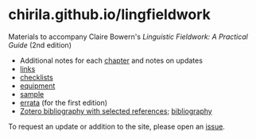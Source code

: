 # chirila.github.io/lingfieldwork

Materials to accompany Claire Bowern's _Linguistic Fieldwork: A Practical Guide_ (2nd edition)

* Additional notes for each [chapter](chapters.md) and notes on updates
* [links](links.md)
* [checklists](checklists.md)
* [equipment](eqipment.md)
* [sample](sample.md)
* [errata](errata.md) (for the first edition)
* [Zotero bibliography with selected references](https://www.zotero.org/groups/4549903/lingfieldwork/library); [bibliography](bibliography.html)


To request an update or addition to the site, please open an [issue](https://github.com/chirila/lingfieldwork/issues).
